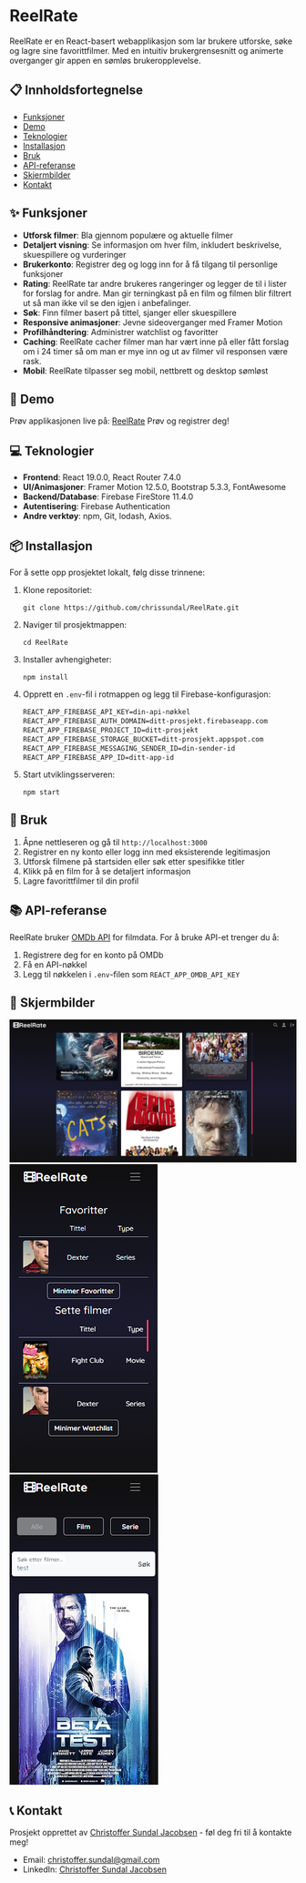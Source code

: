 # ReelRate

ReelRate er en React-basert webapplikasjon som lar brukere utforske, søke og lagre sine favorittfilmer. Med en intuitiv brukergrensesnitt og animerte overganger gir appen en sømløs brukeropplevelse.



## 📋 Innholdsfortegnelse


* [Funksjoner](#-funksjoner)
* [Demo](#-demo)
* [Teknologier](#-teknologier)
* [Installasjon](#-installasjon)
* [Bruk](#-bruk)
* [API-referanse](#-api-referanse)
* [Skjermbilder](#-skjermbilder)
* [Kontakt](#-kontakt)


## ✨ Funksjoner

- **Utforsk filmer**: Bla gjennom populære og aktuelle filmer
- **Detaljert visning**: Se informasjon om hver film, inkludert beskrivelse, skuespillere og vurderinger
- **Brukerkonto**: Registrer deg og logg inn for å få tilgang til personlige funksjoner
- **Rating**: ReelRate tar andre brukeres rangeringer og legger de til i lister for forslag for andre. Man gir terningkast på en film og filmen blir filtrert ut så man ikke vil se den igjen i anbefalinger.
- **Søk**: Finn filmer basert på tittel, sjanger eller skuespillere
- **Responsive animasjoner**: Jevne sideoverganger med Framer Motion
- **Profilhåndtering**: Administrer watchlist og favoritter
- **Caching**: ReelRate cacher filmer man har vært inne på eller fått forslag om i 24 timer så om man er mye inn og ut av filmer vil responsen være rask.
- **Mobil**: ReelRate tilpasser seg mobil, nettbrett og desktop sømløst

## 🚀 Demo

Prøv applikasjonen live på: [ReelRate](https://reelrate-6f7a8.web.app/)
Prøv og registrer deg!


## 💻 Teknologier

- **Frontend**: React 19.0.0, React Router 7.4.0
- **UI/Animasjoner**: Framer Motion 12.5.0, Bootstrap 5.3.3, FontAwesome
- **Backend/Database**: Firebase FireStore 11.4.0
- **Autentisering**: Firebase Authentication
- **Andre verktøy**: npm, Git, lodash, Axios.

## 📦 Installasjon

For å sette opp prosjektet lokalt, følg disse trinnene:

1. Klone repositoriet:
   ```
   git clone https://github.com/chrissundal/ReelRate.git
   ```

2. Naviger til prosjektmappen:
   ```
   cd ReelRate
   ```

3. Installer avhengigheter:
   ```
   npm install
   ```

4. Opprett en `.env`-fil i rotmappen og legg til Firebase-konfigurasjon:
   ```
   REACT_APP_FIREBASE_API_KEY=din-api-nøkkel
   REACT_APP_FIREBASE_AUTH_DOMAIN=ditt-prosjekt.firebaseapp.com
   REACT_APP_FIREBASE_PROJECT_ID=ditt-prosjekt
   REACT_APP_FIREBASE_STORAGE_BUCKET=ditt-prosjekt.appspot.com
   REACT_APP_FIREBASE_MESSAGING_SENDER_ID=din-sender-id
   REACT_APP_FIREBASE_APP_ID=ditt-app-id
   ```

5. Start utviklingsserveren:
   ```
   npm start
   ```

## 🔧 Bruk

1. Åpne nettleseren og gå til `http://localhost:3000`
2. Registrer en ny konto eller logg inn med eksisterende legitimasjon
3. Utforsk filmene på startsiden eller søk etter spesifikke titler
4. Klikk på en film for å se detaljert informasjon
5. Lagre favorittfilmer til din profil

## 📚 API-referanse

ReelRate bruker [OMDb API](https://www.omdbapi.com/) for filmdata.
For å bruke API-et trenger du å:

1. Registrere deg for en konto på OMDb
2. Få en API-nøkkel
3. Legg til nøkkelen i `.env`-filen som `REACT_APP_OMDB_API_KEY`

##  📸 Skjermbilder
![ReelRate Skjermbilde](/public/img/reelrate.png)
![ReelRate Skjermbilde Mobil](/public/img/reelrate-mobil.png)        ![ReelRate Skjermbilde Mobil 2](/public/img/reelrate-mobil2.png)


## 📞 Kontakt

Prosjekt opprettet av [Christoffer Sundal Jacobsen](https://github.com/chrissundal) - føl deg fri til å kontakte meg!

- Email: christoffer.sundal@gmail.com
- LinkedIn: [Christoffer Sundal Jacobsen](https://www.linkedin.com/in/christoffer-sundal-jacobsen/)
